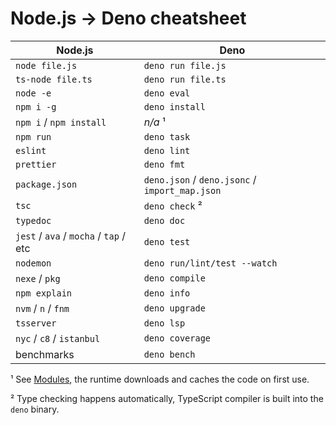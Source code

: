 # Node.js -> Deno cheatsheet



| Node.js | Deno |
| --- | --- |
| `node file.js` | `deno run file.js` |
| `ts-node file.ts` | `deno run file.ts` |
| `node -e` | `deno eval` |
| `npm i -g` | `deno install` |
| `npm i` / `npm install` | *n/a* ¹ |
| `npm run` | `deno task` |
| `eslint` | `deno lint` |
| `prettier` | `deno fmt` |
| `package.json` | `deno.json` / `deno.jsonc` / `import_map.json` |
| `tsc` | `deno check` ² |
| `typedoc` | `deno doc` |
| `jest` / `ava` / `mocha` / `tap` / etc | `deno test` |
| `nodemon` | `deno run/lint/test --watch` |
| `nexe` / `pkg` | `deno compile` |
| `npm explain` | `deno info` |
| `nvm` / `n` / `fnm` | `deno upgrade` |
| `tsserver` | `deno lsp` |
| `nyc` / `c8` / `istanbul` | `deno coverage` |
| benchmarks | `deno bench` |


¹ See [Modules](https://deno.land/../basics/modules), the runtime downloads and caches the code
on first use.


² Type checking happens automatically, TypeScript compiler is built into the
`deno` binary.





